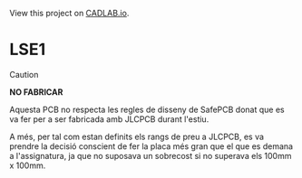 View this project on [CADLAB.io](https://cadlab.io/project/29478). 

# LSE1
> [!CAUTION]
> **NO FABRICAR** 

Aquesta PCB no respecta les regles de disseny de SafePCB donat que es va fer per a ser fabricada amb JLCPCB durant l'estiu.

A més, per tal com estan definits els rangs de preu a JLCPCB, es va prendre la decisió conscient de fer la placa més gran que el que es demana a l'assignatura, ja que no suposava un sobrecost si no superava els 100mm x 100mm.